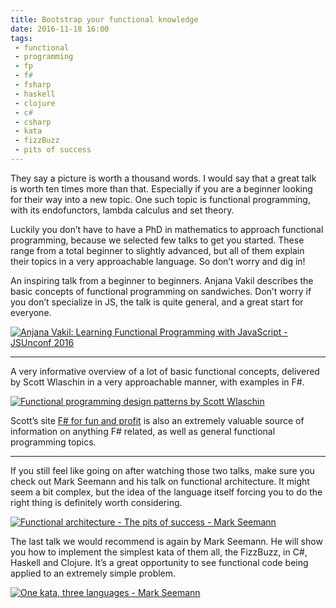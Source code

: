 ```yaml
---
title: Bootstrap your functional knowledge
date: 2016-11-18 16:00
tags:
 - functional
 - programming
 - fp
 - f#
 - fsharp
 - haskell
 - clojure
 - c#
 - csharp
 - kata
 - fizzBuzz
 - pits of success
---
```


They say a picture is worth a thousand words. I would say that a great talk is worth ten times more than that. Especially if you are a beginner looking for their way into a new topic. One such topic is functional programming, with its endofunctors, lambda calculus and set theory.

Luckily you don’t have to have a PhD in mathematics to approach functional programming, because we selected few talks to get you started. These range from a total beginner to slightly advanced, but all of them explain their topics in a very approachable language. So don’t worry and dig in!

An inspiring talk from a beginner to beginners. Anjana Vakil describes the basic concepts of functional programming on sandwiches. Don’t worry if you don’t specialize in JS, the talk is quite general, and a great start for everyone.

[![Anjana Vakil: Learning Functional Programming with JavaScript - JSUnconf 2016](http://img.youtube.com/vi/e-5obm1G_FY/0.jpg)](https://www.youtube.com/watch?v=e-5obm1G_FY "Anjana Vakil: Learning Functional Programming with JavaScript - JSUnconf 2016")

---
A very informative overview of a lot of basic functional concepts, delivered by Scott Wlaschin in a very approachable manner, with examples in F#.

[![Functional programming design patterns by Scott Wlaschin](http://img.youtube.com/vi/E8I19uA-wGY/0.jpg)](https://www.youtube.com/watch?v=E8I19uA-wGY "Functional programming design patterns by Scott Wlaschin")

Scott’s site [F# for fun and profit](http://fsharpforfunandprofit.com) is also an extremely valuable source of information on anything F# related, as well as general functional programming topics.

---

If you still feel like going on after watching those two talks, make sure you check out Mark Seemann and his talk on functional architecture. It might seem a bit complex, but the idea of the language itself forcing you to do the right thing is definitely worth considering.

[![Functional architecture - The pits of success - Mark Seemann](http://img.youtube.com/vi/US8QG9I1XW0/0.jpg)](https://www.youtube.com/watch?v=US8QG9I1XW0 "Functional architecture - The pits of success - Mark Seemann")

The last talk we would recommend is again by Mark Seemann. He will show you how to implement the simplest kata of them all, the FizzBuzz, in C#, Haskell and Clojure. It’s a great opportunity to see functional code being applied to an extremely simple problem.

[![One kata, three languages - Mark Seemann](http://img.youtube.com/vi/Ux5wUSOsEfc/0.jpg)](https://www.youtube.com/watch?v=Ux5wUSOsEfc "One kata, three languages - Mark Seemann")





